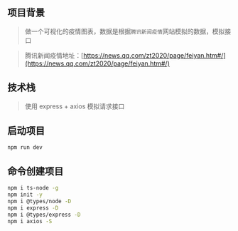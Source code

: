 ## 项目背景

> 做一个可视化的疫情图表，数据是根据`腾讯新闻疫情`网站模拟的数据，模拟接口

> 腾讯新闻疫情地址：[https://news.qq.com/zt2020/page/feiyan.htm#/](https://news.qq.com/zt2020/page/feiyan.htm#/)

## 技术栈

> 使用 express + axios 模拟请求接口

## 启动项目

```
npm run dev
```

## 命令创建项目

```sh
npm i ts-node -g
npm init -y
npm i @types/node -D
npm i express -D
npm i @types/express -D
npm i axios -S
```

